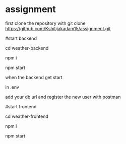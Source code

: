 # assignment

first clone the repository with
git clone https://github.com/Kshitijakadam15/assignment.git

#start backend

cd weather-backend

npm i

npm start

when the backend get start

in .env 

add your db url and register the new user with postman

#start frontend

cd weather-frontend

npm i

npm start

